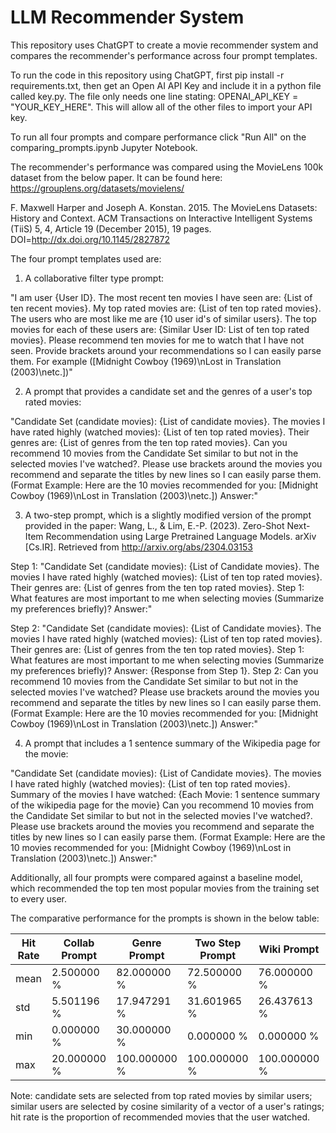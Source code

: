 # LLM Recommender System
This repository uses ChatGPT to create a movie recommender system and compares the recommender's performance across four prompt templates.

To run the code in this repository using ChatGPT, first pip install -r requirements.txt, then get an Open AI API Key and include it in a python file called key.py.  The file only needs one line stating:
OPENAI_API_KEY = "YOUR_KEY_HERE".  This will allow all of the other files to import your API key.

To run all four prompts and compare performance click "Run All" on the comparing_prompts.ipynb Jupyter Notebook.

The recommender's performance was compared using the MovieLens 100k dataset from the below paper.  It can be found here: https://grouplens.org/datasets/movielens/

F. Maxwell Harper and Joseph A. Konstan. 2015. The MovieLens Datasets:
History and Context. ACM Transactions on Interactive Intelligent
Systems (TiiS) 5, 4, Article 19 (December 2015), 19 pages.
DOI=http://dx.doi.org/10.1145/2827872

The four prompt templates used are:

1) A collaborative filter type prompt:
   
"I am user {User ID}.
The most recent ten movies I have seen are:
{List of ten recent movies}.
My top rated movies are:
{List of ten top rated movies}.
The users who are most like me are {10 user id's of similar users}.
The top movies for each of these users are:
{Similar User ID: List of ten top rated movies}.
Please recommend ten movies for me to watch that I have not seen. Provide brackets around your recommendations so I can easily parse them.
For example ([Midnight Cowboy (1969)\nLost in Translation (2003)\netc.])"
    

2) A prompt that provides a candidate set and the genres of a user's top rated movies:

"Candidate Set (candidate movies): {List of candidate movies}.
The movies I have rated highly (watched movies): {List of ten top rated movies}.
Their genres are: {List of genres from the ten top rated movies}.
Can you recommend 10 movies from the Candidate Set similar to but not in the selected movies I've watched?.
Please use brackets around the movies you recommend and separate the titles by new lines so I can easily parse them.
(Format Example: Here are the 10 movies recommended for you: [Midnight Cowboy (1969)\nLost in Translation (2003)\netc.])
Answer:"

3) A two-step prompt, which is a slightly modified version of the prompt provided in the paper: Wang, L., & Lim, E.-P. (2023). Zero-Shot Next-Item Recommendation using Large Pretrained Language Models. arXiv [Cs.IR]. Retrieved from http://arxiv.org/abs/2304.03153

Step 1: "Candidate Set (candidate movies): {List of Candidate movies}.
The movies I have rated highly (watched movies): {List of ten top rated movies}.
Their genres are: {List of genres from the ten top rated movies}.
Step 1: What features are most important to me when selecting movies (Summarize my preferences briefly)? 
Answer:"

Step 2: "Candidate Set (candidate movies): {List of Candidate movies}.
The movies I have rated highly (watched movies): {List of ten top rated movies}.
Their genres are: {List of genres from the ten top rated movies}.
Step 1: What features are most important to me when selecting movies (Summarize my preferences briefly)? 
Answer: {Response from Step 1}.
Step 2: Can you recommend 10 movies from the Candidate Set similar to but not in the selected movies I've watched?
Please use brackets around the movies you recommend and separate the titles by new lines so I can easily parse them.
(Format Example: Here are the 10 movies recommended for you: [Midnight Cowboy (1969)\nLost in Translation (2003)\netc.])
Answer:"

4) A prompt that includes a 1 sentence summary of the Wikipedia page for the movie:

"Candidate Set (candidate movies): {List of Candidate movies}.
The movies I have rated highly (watched movies): {List of ten top rated movies}.
Summary of the movies I have watched: {Each Movie: 1 sentence summary of the wikipedia page for the movie}
Can you recommend 10 movies from the Candidate Set similar to but not in the selected movies I've watched?.
Please use brackets around the movies you recommend and separate the titles by new lines so I can easily parse them.
(Format Example: Here are the 10 movies recommended for you: [Midnight Cowboy (1969)\nLost in Translation (2003)\netc.])
Answer:"

Additionally, all four prompts were compared against a baseline model, which recommended the top ten most popular movies from the training set to every user.

The comparative performance for the prompts is shown in the below table:

|      Hit Rate | Collab Prompt | Genre Prompt | Two Step Prompt | Wiki Prompt  | Baseline    |
| ------------- | ------------- | ------------ | --------------- | ------------ | ----------- |
|         mean  | 2.500000    % | 82.000000  % | 72.500000     % | 76.000000  % | 65.000000 % |
|         std   | 5.501196    % | 17.947291  % | 31.601965     % | 26.437613  % | 20.900768 % |
|         min   | 0.000000    % | 30.000000  % | 0.000000      % | 0.000000   % | 20.000000 % |
|         max   | 20.000000   % | 100.000000 % | 100.000000    % | 100.000000 % | 100.00000 % |

Note: candidate sets are selected from top rated movies by similar users; similar users are selected by cosine similarity of a vector of a user's ratings; hit rate is the proportion of recommended movies that the user watched.
